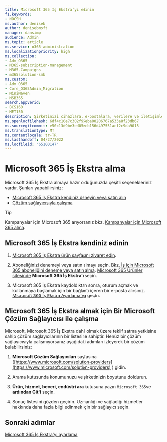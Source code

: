 ```yaml
---
title: Microsoft 365 İş Ekstra’yı edinin
f1.keywords:
- NOCSH
ms.author: deniseb
author: denisebmsft
manager: dansimp
audience: Admin
ms.topic: article
ms.service: o365-administration
ms.localizationpriority: high
ms.collection:
- Adm_O365
- M365-subscription-management
- M365-Campaigns
- m365solution-smb
ms.custom:
- Adm_O365
- Core_O365Admin_Migration
- MiniMaven
- MSB365
search.appverid:
- BCS160
- MET150
description: Şirketinizi cihazlara, e-postalara, verilere ve iletişimlere yönelik siber güvenlik tehditlerinden koruyabilmeniz için Microsoft 365 İş Ekstra alın.
ms.openlocfilehash: 6df4c10e7c302f95eba00206767a533a8f23db67
ms.sourcegitcommit: e50c13d9be3ed05ecb156d497551acf2c9da9015
ms.translationtype: MT
ms.contentlocale: tr-TR
ms.lasthandoff: 04/27/2022
ms.locfileid: "65100147"
---
```

# <a name="how-to-get-microsoft-365-business-premium"></a>Microsoft 365 İş Ekstra alma

Microsoft 365 İş Ekstra almaya hazır olduğunuzda çeşitli seçenekleriniz vardır. Şunları yapabilirsiniz:

- [Microsoft 365 İş Ekstra kendiniz deneyin veya satın alın](#get-microsoft-365-business-premium-on-your-own)
- [Çözüm sağlayıcısıyla çalışma](#work-with-a-microsoft-solution-provider-to-get-microsoft-365-business-premium)

> [!TIP]
> Kampanyalar için Microsoft 365 arıyorsanız bkz. [Kampanyalar için Microsoft 365 alma](get-microsoft-365-campaigns.md).

## <a name="get-microsoft-365-business-premium-on-your-own"></a>Microsoft 365 İş Ekstra kendiniz edinin

1. [Microsoft 365 İş Ekstra ürün sayfasını ziyaret edin](https://www.microsoft.com/en-us/microsoft-365/business/microsoft-365-business-premium?activetab=pivot%3aoverviewtab).

2. Aboneliğinizi denemeyi veya satın almayı seçin. Bkz[. İş için Microsoft 365 aboneliğini deneme veya satın alma](../commerce/try-or-buy-microsoft-365.md). [Microsoft 365 Ürünler sitesinde](https://www.aka.ms/office365signup) **Microsoft 365 İş Ekstra'ı** seçin.

3. Microsoft 365 İş Ekstra kaydoldıktan sonra, oturum açmak ve kullanmaya başlamak için bir bağlantı içeren bir e-posta alırsınız. [Microsoft 365 İş Ekstra Ayarlama'ya](m365bp-setup.md) geçin.

## <a name="work-with-a-microsoft-solution-provider-to-get-microsoft-365-business-premium"></a>Microsoft 365 İş Ekstra almak için Bir Microsoft Çözüm Sağlayıcısı ile çalışma

Microsoft, Microsoft 365 İş Ekstra dahil olmak üzere teklif satma yetkisine sahip çözüm sağlayıcılarının bir listesine sahiptir. Henüz bir çözüm sağlayıcısıyla çalışmıyorsanız aşağıdaki adımları izleyerek bir çözüm bulabilirsiniz: 

1. **Microsoft Çözüm Sağlayıcıları** sayfasına ([https://www.microsoft.com/solution-providers](https://www.microsoft.com/solution-providers) ) gidin.
 
2. Arama kutusunda konumunuzu ve şirketinizin boyutunu doldurun. 

3. **Ürün, hizmet, beceri, endüstri ara** kutusuna yazın `Microsoft 365`ve **ardından Git'i** seçin.

4. Sonuç listesini gözden geçirin. Uzmanlığı ve sağladığı hizmetler hakkında daha fazla bilgi edinmek için bir sağlayıcı seçin.

## <a name="next-steps"></a>Sonraki adımlar

[Microsoft 365 İş Ekstra'yı ayarlama](m365bp-setup.md)